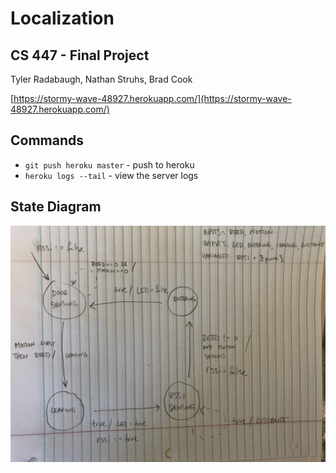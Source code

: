 # Localization

## CS 447 - Final Project
Tyler Radabaugh, Nathan Struhs, Brad Cook

[https://stormy-wave-48927.herokuapp.com/](https://stormy-wave-48927.herokuapp.com/)

Commands
--------

- `git push heroku master` - push to heroku
- `heroku logs --tail` - view the server logs

State Diagram
-------------
![State Diagram](https://github.com/nathanstruhs/localization/blob/master/public/images/state-diagram.jpeg)

